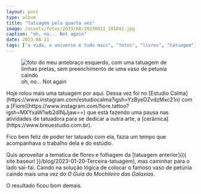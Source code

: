 ```yaml
---
layout: post
type: album
title: "Tatuagem pela quarta vez"
image: /assets/fotos/2023/08/20230811_181841.jpg
caption: "oh, no... Not again"
date: 2023-08-11
tags: ["a vida, o universo e tudo mais", "fotos", "livros", "tatuagem"]
---
```

<figure class="foto-post">
      <img src="{{ site.baseurl }}/assets/fotos/2023/08/20230811_181841.jpg" alt="foto do meu antebraço esquerdo, com uma tatuagem de limhas pretas, sem preenchimento de uma vaso de petunia caindo" title="lá vanos nos de novo">
<figcaption>oh, no... Not again</figcaption>
</figure>
Hoje rolou mais uma tatuagem por aqui. Dessa vez foi no [Estudio Calma](https://www.instagram.com/estudiocalma?igsh=YzByeDZvdzMxc21n) com a [Fiore](https://www.instagram.com/fiore.tattoo?igsh=MXYxaW1wb2dlNjJjaw==) que está fazendo uma pausa nas atividades de tatuadora para se dedicar a outra arte, a [cerâmica](https://www.breuestudio.com.br).

Fico bem feliz de poder ter tatuado com ela, fazia um tempo que acompanhava o trabalho dela e do estúdio.  

Quis aproveitar a tematica de flores e folhagem da [tatuagem anterior]({{ site.baseurl }}/blog/2023-01-20-Terceira-tatuagem), mas caminhar para o lado sai-fai. Caindo na solução lógica de colocar o famoso vaso de petúnia caindo mais uma vez do *O Guia do Mochileiro das Galaxias*.  

O resultado ficou bom demais.